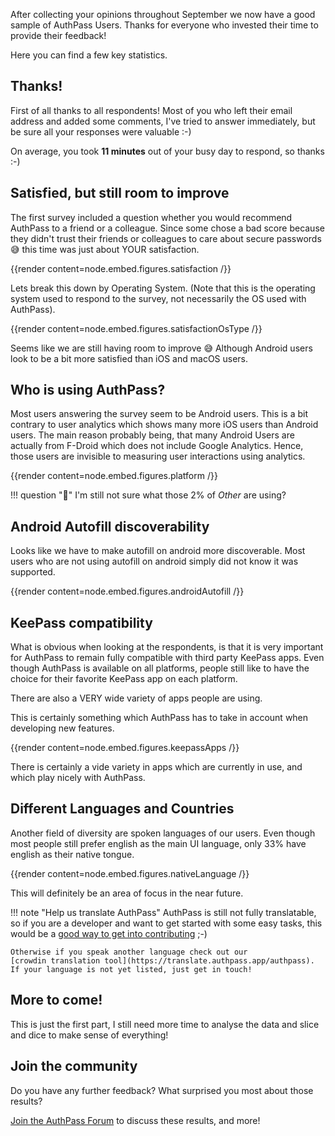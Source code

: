After collecting your opinions throughout September we now have
a good sample of AuthPass Users. Thanks for everyone who invested
their time to provide their feedback!

Here you can find a few key statistics.

<!--more-->

## Thanks!

First of all thanks to all respondents! Most of you who left their
email address and added some comments, I've tried to answer
immediately, but be sure all your responses were valuable :-)

On average, you took **11 minutes** out of your busy day to 
respond, so thanks :-)

## Satisfied, but still room to improve

The first survey included a question whether you would recommend
AuthPass to a friend or a colleague. Since some chose a bad score
because they didn't trust their friends or colleagues to care about
secure passwords 😅️ this time was just about YOUR satisfaction.

{{render content=node.embed.figures.satisfaction /}}

Lets break this down by Operating System. (Note that this is the 
operating system used to respond to the survey, not necessarily the
OS used with AuthPass).

{{render content=node.embed.figures.satisfactionOsType /}}

Seems like we are still having room to improve 😅️ Although
Android users look to be a bit more satisfied than iOS and
macOS users.

## Who is using AuthPass?

Most users answering the survey seem to be Android users.
This is a bit contrary to user analytics which shows many
more iOS users than Android users. The main reason probably
being, that many Android Users are actually from F-Droid which
does not include Google Analytics. Hence, those users are 
invisible to measuring user interactions using analytics.

{{render content=node.embed.figures.platform /}}

!!! question "🤔️"
    I'm still not sure what those 2% of *Other* are using?

## Android Autofill discoverability

Looks like we have to make autofill on android more discoverable.
Most users who are not using autofill on android simply did not
know it was supported.

{{render content=node.embed.figures.androidAutofill /}}

## KeePass compatibility

What is obvious when looking at the respondents, is that
it is very important for AuthPass to remain fully compatible
with third party KeePass apps. Even though
AuthPass is available on all platforms, people still like
to have the choice for their favorite KeePass app on each
platform.

There are also a VERY wide variety of apps people are using.

This is certainly something which AuthPass has to take in 
account when developing new features.

{{render content=node.embed.figures.keepassApps /}}

There is certainly a vide variety in apps which are currently
in use, and which play nicely with AuthPass.

## Different Languages and Countries

Another field of diversity are spoken languages of our users.
Even though most people still prefer english as the main UI 
language, only 33% have english as their native tongue.

{{render content=node.embed.figures.nativeLanguage /}}

This will definitely be an area of focus in the near future.

!!! note "Help us translate AuthPass"
    AuthPass is still not fully translatable, so if you are a
    developer and want to get started with some easy tasks,
    this would be a [good way to get into contributing](https://github.com/authpass/authpass/issues/78) ;-)
    
    Otherwise if you speak another language check out our
    [crowdin translation tool](https://translate.authpass.app/authpass).
    If your language is not yet listed, just get in touch!

## More to come!

This is just the first part, I still need more time to analyse
the data and slice and dice to make sense of everything!

## Join the community

Do you have any further feedback? What surprised you most
about those results?

[Join the AuthPass Forum](https://forum.authpass.app/) to discuss
these results, and more!

